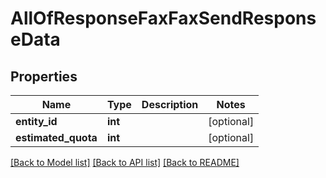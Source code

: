 # AllOfResponseFaxFaxSendResponseData

## Properties
Name | Type | Description | Notes
------------ | ------------- | ------------- | -------------
**entity_id** | **int** |  | [optional] 
**estimated_quota** | **int** |  | [optional] 

[[Back to Model list]](../README.md#documentation-for-models) [[Back to API list]](../README.md#documentation-for-api-endpoints) [[Back to README]](../README.md)

